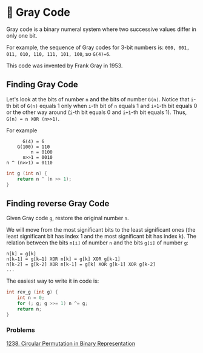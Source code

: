 # 🔘 Gray Code

Gray code is a binary numeral system where two successive values differ in only one bit.

For example, the sequence of Gray codes for 3-bit numbers is: `000, 001, 011, 010, 110, 111, 101, 100`, so `G(4)=6`.

This code was invented by Frank Gray in 1953.

## Finding Gray Code

Let's look at the bits of number `n` and the bits of number `G(n)`. Notice that `i`-th bit of `G(n)` equals 1 only when `i`-th bit of `n` equals 1 and `i+1`-th bit equals 0 or the other way around (`i`-th bit equals 0 and `i+1`-th bit equals 1). Thus, `G(n) = n XOR (n>>1)`.

For example

```
      G(4) = 6
    G(100) = 110
         n = 0100
      n>>1 = 0010
n ^ (n>>1) = 0110
```

```cpp
int g (int n) {
    return n ^ (n >> 1);
}
```

## Finding reverse Gray Code

Given Gray code `g`, restore the original number `n`.

We will move from the most significant bits to the least significant ones (the least significant bit has index 1 and the most significant bit has index k). The relation between the bits `n[i]` of number `n` and the bits `g[i]` of number `g`:

```
n[k] = g[k]
n[k−1] = g[k−1] XOR n[k] = g[k] XOR g[k-1]
n[k-2] = g[k-2] XOR n[k-1] = g[k] XOR g[k-1] XOR g[k-2]
...
```

The easiest way to write it in code is:

```cpp
int rev_g (int g) {
    int n = 0;
    for (; g; g >>= 1) n ^= g;
    return n;
}
```

### Problems

[1238. Circular Permutation in Binary Representation](https://leetcode.com/problems/circular-permutation-in-binary-representation/description/)
